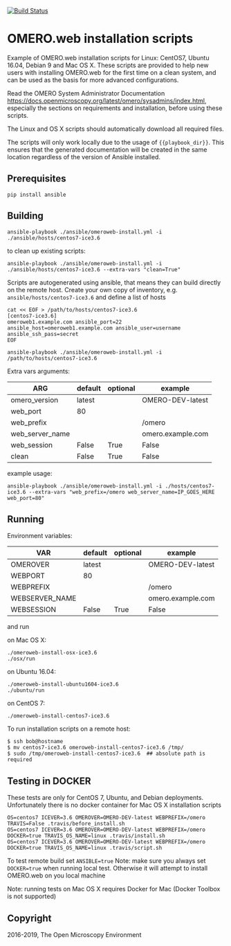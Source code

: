 [![Build Status](https://travis-ci.org/ome/omeroweb-install.svg?branch=master)](https://travis-ci.org/ome/omeroweb-install)


OMERO.web installation scripts
==============================

Example of OMERO.web installation scripts for Linux: CentOS7, Ubuntu 16.04, Debian 9
and Mac OS X.
These scripts are provided to help new users with installing OMERO.web for the
first time on a clean system, and can be used as the basis for more advanced
configurations.

Read the OMERO System Administrator Documentation https://docs.openmicroscopy.org/latest/omero/sysadmins/index.html,
especially the sections on requirements and installation, before using these scripts.

The Linux and OS X scripts should automatically download all required files.

The scripts will only work locally due to the usage of ``{{playbook_dir}}``.
This ensures that the generated documentation will be created in the same location
regardless of the version of Ansible installed.

Prerequisites
-------------

    pip install ansible


Building
--------

    ansible-playbook ./ansible/omeroweb-install.yml -i ./ansible/hosts/centos7-ice3.6

to clean up existing scripts:

    ansible-playbook ./ansible/omeroweb-install.yml -i ./ansible/hosts/centos7-ice3.6 --extra-vars "clean=True"

Scripts are autogenerated using ansible, that means they can build directly on the remote host.
Create your own copy of inventory, e.g. `ansible/hosts/centos7-ice3.6`  and define a list of hosts

    cat << EOF > /path/to/hosts/centos7-ice3.6
    [centos7-ice3.6]
    omeroweb1.example.com ansible_port=22 ansible_host=omeroweb1.example.com ansible_user=username ansible_ssh_pass=secret
    EOF

    ansible-playbook ./ansible/omeroweb-install.yml -i /path/to/hosts/centos7-ice3.6


Extra vars arguments:

| ARG                | default | optional                | example                  |
|--------------------|---------|-------------------------|--------------------------|
| omero_version      | latest  |                         | OMERO-DEV-latest         |
| web_port           | 80      |                         |                          |
| web_prefix         |         |                         | /omero                   |
| web_server_name    |         |                         | omero.example.com        |
| web_session        | False   | True|False              |                          |
| clean              | False   | True|False              |                          |

example usage:

    ansible-playbook ./ansible/omeroweb-install.yml -i ./hosts/centos7-ice3.6 --extra-vars "web_prefix=/omero web_server_name=IP_GOES_HERE web_port=80"

Running
-------

Environment variables:

| VAR            | default | optional                | example                  |
|----------------|---------|-------------------------|--------------------------|
| OMEROVER       | latest  |                         | OMERO-DEV-latest |
| WEBPORT        | 80      |                         |                          |
| WEBPREFIX      |         |                         | /omero                   |
| WEBSERVER_NAME |         |                         | omero.example.com        |
| WEBSESSION     | False   | True|False              |                          |


and run

on Mac OS X:

    ./omeroweb-install-osx-ice3.6
    ./osx/run

on Ubuntu 16.04:

    ./omeroweb-install-ubuntu1604-ice3.6
    ./ubuntu/run

on CentOS 7:

    ./omeroweb-install-centos7-ice3.6

To run installation scripts on a remote host:

    $ ssh bob@hostname
    $ mv centos7-ice3.6 omeroweb-install-centos7-ice3.6 /tmp/
    $ sudo /tmp/omeroweb-install-centos7-ice3.6  ## absolute path is required


Testing in DOCKER
-----------------

These tests are only for CentOS 7, Ubuntu, and Debian deployments. Unfortunately there is no docker container for Mac OS X installation scripts

    OS=centos7 ICEVER=3.6 OMEROVER=OMERO-DEV-latest WEBPREFIX=/omero TRAVIS=False .travis/before_install.sh
    OS=centos7 ICEVER=3.6 OMEROVER=OMERO-DEV-latest WEBPREFIX=/omero DOCKER=true TRAVIS_OS_NAME=linux .travis/install.sh
    OS=centos7 ICEVER=3.6 OMEROVER=OMERO-DEV-latest WEBPREFIX=/omero DOCKER=true TRAVIS_OS_NAME=linux .travis/script.sh 
 
To test remote build set `ANSIBLE=true`
Note: make sure you always set `DOCKER=true` when running local test. Otherwise it will attempt to install OMERO.web on you local machine

Note: running tests on Mac OS X requires Docker for Mac (Docker Toolbox is not supported)

Copyright
---------

2016-2019, The Open Microscopy Environment

